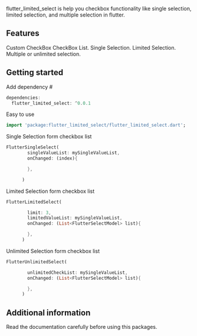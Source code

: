 <!-- 
This README describes the package. If you publish this package to pub.dev,
this README's contents appear on the landing page for your package.

For information about how to write a good package README, see the guide for
[writing package pages](https://dart.dev/guides/libraries/writing-package-pages). 

For general information about developing packages, see the Dart guide for
[creating packages](https://dart.dev/guides/libraries/create-library-packages)
and the Flutter guide for
[developing packages and plugins](https://flutter.dev/developing-packages). 
-->

flutter_limited_select is help you checkbox functionality like single selection, limited selection, and multiple selection in flutter.

## Features

Custom CheckBox
CheckBox List.
Single Selection.
Limited Selection.
Multiple or unlimited selection.

## Getting started

Add dependency #

```dart
dependencies:
  flutter_limited_select: ^0.0.1
```

Easy to use
```dart
import 'package:flutter_limited_select/flutter_limited_select.dart';

```

Single Selection form checkbox list
```dart
FlutterSingleSelect(
        singleValueList: mySingleValueList,
        onChanged: (index){

        },

      )
```

Limited Selection form checkbox list
```dart
FlutterLimitedSelect(

        limit: 3,
        limitedValueList: mySingleValueList,
        onChanged: (List<FlutterSelectModel> list){

        },
      )
```

Unlimited Selection form checkbox list

```dart
FlutterUnlimitedSelect(

        unlimitedCheckList: mySingleValueList,
        onChanged: (List<FlutterSelectModel> list){

        },
      )
```



## Additional information

Read the documentation carefully before using this packages.
